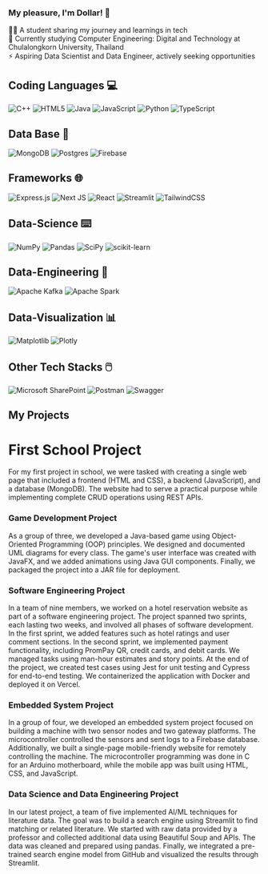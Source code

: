 ### My pleasure, I'm Dollar! 👋

🧑‍🎓 A student sharing my journey and learnings in tech <br/>
🌱 Currently studying Computer Engineering: Digital and Technology at Chulalongkorn University, Thailand <br/>
⚡ Aspiring Data Scientist and Data Engineer, actively seeking opportunities <br/>

## Coding Languages 💻
![C++](https://img.shields.io/badge/c++-%2300599C.svg?style=for-the-badge&logo=c%2B%2B&logoColor=white)
![HTML5](https://img.shields.io/badge/html5-%23E34F26.svg?style=for-the-badge&logo=html5&logoColor=white)
![Java](https://img.shields.io/badge/java-%23ED8B00.svg?style=for-the-badge&logo=openjdk&logoColor=white)
![JavaScript](https://img.shields.io/badge/javascript-%23323330.svg?style=for-the-badge&logo=javascript&logoColor=%23F7DF1E)
![Python](https://img.shields.io/badge/python-3670A0?style=for-the-badge&logo=python&logoColor=ffdd54)
![TypeScript](https://img.shields.io/badge/typescript-%23007ACC.svg?style=for-the-badge&logo=typescript&logoColor=white)

## Data Base 📱
![MongoDB](https://img.shields.io/badge/MongoDB-%234ea94b.svg?style=for-the-badge&logo=mongodb&logoColor=white)
![Postgres](https://img.shields.io/badge/postgres-%23316192.svg?style=for-the-badge&logo=postgresql&logoColor=white)
![Firebase](https://img.shields.io/badge/firebase-%23039BE5.svg?style=for-the-badge&logo=firebase)

## Frameworks 🌐

![Express.js](https://img.shields.io/badge/express.js-%23404d59.svg?style=for-the-badge&logo=express&logoColor=%2361DAFB)
![Next JS](https://img.shields.io/badge/Next-black?style=for-the-badge&logo=next.js&logoColor=white)
![React](https://img.shields.io/badge/react-%2320232a.svg?style=for-the-badge&logo=react&logoColor=%2361DAFB)
![Streamlit](https://img.shields.io/badge/Streamlit-%23FE4B4B.svg?style=for-the-badge&logo=streamlit&logoColor=white)
![TailwindCSS](https://img.shields.io/badge/tailwindcss-%2338B2AC.svg?style=for-the-badge&logo=tailwind-css&logoColor=white)
   
## Data-Science ⌨️ 
![NumPy](https://img.shields.io/badge/numpy-%23013243.svg?style=for-the-badge&logo=numpy&logoColor=white)
![Pandas](https://img.shields.io/badge/pandas-%23150458.svg?style=for-the-badge&logo=pandas&logoColor=white)
![SciPy](https://img.shields.io/badge/SciPy-%230C55A5.svg?style=for-the-badge&logo=scipy&logoColor=%white)
![scikit-learn](https://img.shields.io/badge/scikit--learn-%23F7931E.svg?style=for-the-badge&logo=scikit-learn&logoColor=white)

## Data-Engineering 🧮
![Apache Kafka](https://img.shields.io/badge/Apache%20Kafka-000?style=for-the-badge&logo=apachekafka)
![Apache Spark](https://img.shields.io/badge/Apache%20Spark-FDEE21?style=flat-square&logo=apachespark&logoColor=black)

## Data-Visualization 📊
![Matplotlib](https://img.shields.io/badge/Matplotlib-%23ffffff.svg?style=for-the-badge&logo=Matplotlib&logoColor=black)
![Plotly](https://img.shields.io/badge/Plotly-%233F4F75.svg?style=for-the-badge&logo=plotly&logoColor=white)


## Other Tech Stacks 🖱️
![Microsoft SharePoint ](https://img.shields.io/badge/Microsoft_SharePoint-0078D4?style=for-the-badge&logo=microsoft-sharepoint&logoColor=white)
![Postman](https://img.shields.io/badge/Postman-FF6C37?style=for-the-badge&logo=postman&logoColor=white)
![Swagger](https://img.shields.io/badge/-Swagger-%23Clojure?style=for-the-badge&logo=swagger&logoColor=white)

## My Projects
# First School Project <br/>
For my first project in school, we were tasked with creating a single web page that included a frontend (HTML and CSS), a backend (JavaScript), and a database (MongoDB). The website had to serve a practical purpose while implementing complete CRUD operations using REST APIs.


### Game Development Project <br/>
As a group of three, we developed a Java-based game using Object-Oriented Programming (OOP) principles. We designed and documented UML diagrams for every class. The game's user interface was created with JavaFX, and we added animations using Java GUI components. Finally, we packaged the project into a JAR file for deployment.

### Software Engineering Project <br/>
In a team of nine members, we worked on a hotel reservation website as part of a software engineering project. The project spanned two sprints, each lasting two weeks, and involved all phases of software development.
In the first sprint, we added features such as hotel ratings and user comment sections.
In the second sprint, we implemented payment functionality, including PromPay QR, credit cards, and debit cards.
We managed tasks using man-hour estimates and story points. At the end of the project, we created test cases using Jest for unit testing and Cypress for end-to-end testing. We containerized the application with Docker and deployed it on Vercel.

### Embedded System Project <br/>
In a group of four, we developed an embedded system project focused on building a machine with two sensor nodes and two gateway platforms. The microcontroller controlled the sensors and sent logs to a Firebase database.
Additionally, we built a single-page mobile-friendly website for remotely controlling the machine. The microcontroller programming was done in C for an Arduino motherboard, while the mobile app was built using HTML, CSS, and JavaScript.

     
### Data Science and Data Engineering Project <br/>
In our latest project, a team of five implemented AI/ML techniques for literature data. The goal was to build a search engine using Streamlit to find matching or related literature.
We started with raw data provided by a professor and collected additional data using Beautiful Soup and APIs.
The data was cleaned and prepared using pandas.
Finally, we integrated a pre-trained search engine model from GitHub and visualized the results through Streamlit.
